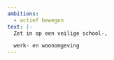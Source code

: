```yaml
---
ambitions:
  - actief bewegen
text: |-
  Zet in op een veilige school-, 

  werk- en woonomgeving
---
```

